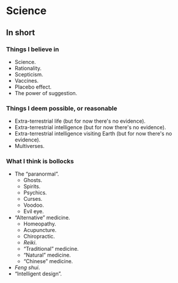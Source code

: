 # Science

## In short

### Things I believe in

* Science.
* Rationality.
* Scepticism.
* Vaccines.
* Placebo effect.
* The power of suggestion.

### Things I deem possible, or reasonable

* Extra-terrestrial life (but for now there's no evidence).
* Extra-terrestrial intelligence (but for now there's no evidence).
* Extra-terrestrial intelligence visiting Earth (but for now there's no evidence).
* Multiverses.

### What I think is bollocks

* The &ldquo;paranormal&rdquo;.
  * Ghosts.
  * Spirits.
  * Psychics.
  * Curses.
  * Voodoo.
  * Evil eye.
* &ldquo;Alternative&rdquo; medicine.
  * Homeopathy.
  * Acupuncture.
  * Chiropractic.
  * *Reiki*.
  * &ldquo;Traditional&rdquo; medicine.
  * &ldquo;Natural&rdquo; medicine.
  * &ldquo;Chinese&rdquo; medicine.
* *Feng shui*.
* &ldquo;Intelligent design&rdquo;.
